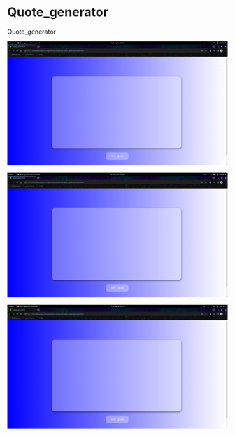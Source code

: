 # Quote_generator
Quote_generator

![App screenshot1](https://github.com/P-Konstantin/Quote_generator/blob/main/readme_assets/img1.png)

![App screenshot1](https://github.com/P-Konstantin/Quote_generator/blob/main/readme_assets/img1.png)

![App screenshot1](https://github.com/P-Konstantin/Quote_generator/blob/main/readme_assets/img1.png)
